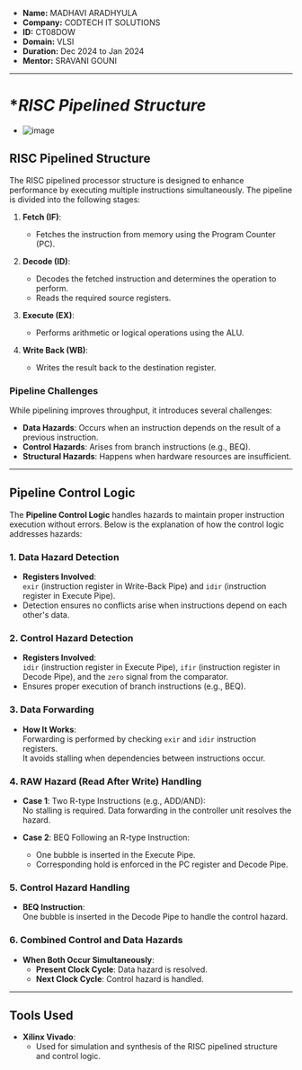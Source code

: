 - **Name:** MADHAVI ARADHYULA  
- **Company:** CODTECH IT SOLUTIONS  
- **ID:** CT08DOW  
- **Domain:** VLSI  
- **Duration:** Dec 2024 to Jan 2024  
- **Mentor:** SRAVANI GOUNI
---

# **RISC Pipelined Structure*
- ![image](https://github.com/user-attachments/assets/83086d0b-4872-4760-805e-3e93b2483a68)
## **RISC Pipelined Structure**

The RISC pipelined processor structure is designed to enhance performance by executing multiple instructions simultaneously. The pipeline is divided into the following stages:

1. **Fetch (IF)**:
   - Fetches the instruction from memory using the Program Counter (PC).

2. **Decode (ID)**:
   - Decodes the fetched instruction and determines the operation to perform. 
   - Reads the required source registers.

3. **Execute (EX)**:
   - Performs arithmetic or logical operations using the ALU.

5. **Write Back (WB)**:
   - Writes the result back to the destination register.

### **Pipeline Challenges**
While pipelining improves throughput, it introduces several challenges:
- **Data Hazards**: Occurs when an instruction depends on the result of a previous instruction.
- **Control Hazards**: Arises from branch instructions (e.g., BEQ).
- **Structural Hazards**: Happens when hardware resources are insufficient.

---

## **Pipeline Control Logic**

The **Pipeline Control Logic** handles hazards to maintain proper instruction execution without errors. Below is the explanation of how the control logic addresses hazards:

### **1. Data Hazard Detection**
- **Registers Involved**:  
  `exir` (instruction register in Write-Back Pipe) and `idir` (instruction register in Execute Pipe).  
- Detection ensures no conflicts arise when instructions depend on each other's data.

### **2. Control Hazard Detection**
- **Registers Involved**:  
  `idir` (instruction register in Execute Pipe), `ifir` (instruction register in Decode Pipe), and the `zero` signal from the comparator.  
- Ensures proper execution of branch instructions (e.g., BEQ).

### **3. Data Forwarding**
- **How It Works**:  
  Forwarding is performed by checking `exir` and `idir` instruction registers.  
  It avoids stalling when dependencies between instructions occur.

### **4. RAW Hazard (Read After Write) Handling**
- **Case 1**: Two R-type Instructions (e.g., ADD/AND):  
  No stalling is required. Data forwarding in the controller unit resolves the hazard.
  
- **Case 2**: BEQ Following an R-type Instruction:  
  - One bubble is inserted in the Execute Pipe.  
  - Corresponding hold is enforced in the PC register and Decode Pipe.

### **5. Control Hazard Handling**
- **BEQ Instruction**:  
  One bubble is inserted in the Decode Pipe to handle the control hazard.

### **6. Combined Control and Data Hazards**
- **When Both Occur Simultaneously**:  
  - **Present Clock Cycle**: Data hazard is resolved.  
  - **Next Clock Cycle**: Control hazard is handled.

---

## **Tools Used**

- **Xilinx Vivado**:
  - Used for simulation and synthesis of the RISC pipelined structure and control logic.

 
